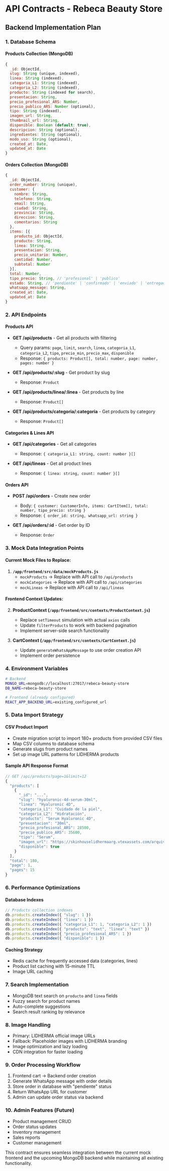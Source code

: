 # API Contracts - Rebeca Beauty Store

## Backend Implementation Plan

### 1. Database Schema

#### Products Collection (MongoDB)
```javascript
{
  _id: ObjectId,
  slug: String (unique, indexed),
  linea: String (indexed),
  categoria_L1: String (indexed), 
  categoria_L2: String (indexed),
  producto: String (indexed for search),
  presentacion: String,
  precio_profesional_ARS: Number,
  precio_publico_ARS: Number (optional),
  tipo: String (indexed),
  imagen_url: String,
  thumbnail_url: String,
  disponible: Boolean (default: true),
  descripcion: String (optional),
  ingredientes: String (optional),
  modo_uso: String (optional),
  created_at: Date,
  updated_at: Date
}
```

#### Orders Collection (MongoDB)
```javascript
{
  _id: ObjectId,
  order_number: String (unique),
  customer: {
    nombre: String,
    telefono: String,
    email: String,
    ciudad: String,
    provincia: String,
    direccion: String,
    comentarios: String
  },
  items: [{
    producto_id: ObjectId,
    producto: String,
    linea: String,
    presentacion: String,
    precio_unitario: Number,
    cantidad: Number,
    subtotal: Number
  }],
  total: Number,
  tipo_precio: String, // 'profesional' | 'publico'
  estado: String, // 'pendiente' | 'confirmado' | 'enviado' | 'entregado'
  whatsapp_message: String,
  created_at: Date,
  updated_at: Date
}
```

### 2. API Endpoints

#### Products API
- **GET /api/products** - Get all products with filtering
  - Query params: `page`, `limit`, `search`, `linea`, `categoria_L1`, `categoria_L2`, `tipo`, `precio_min`, `precio_max`, `disponible`
  - Response: `{ products: Product[], total: number, page: number, pages: number }`

- **GET /api/products/:slug** - Get product by slug
  - Response: `Product`

- **GET /api/products/linea/:linea** - Get products by line
  - Response: `Product[]`

- **GET /api/products/categoria/:categoria** - Get products by category
  - Response: `Product[]`

#### Categories & Lines API
- **GET /api/categories** - Get all categories
  - Response: `{ categoria_L1: string, count: number }[]`

- **GET /api/lineas** - Get all product lines
  - Response: `{ linea: string, count: number }[]`

#### Orders API
- **POST /api/orders** - Create new order
  - Body: `{ customer: CustomerInfo, items: CartItem[], total: number, tipo_precio: string }`
  - Response: `{ order_id: string, whatsapp_url: string }`

- **GET /api/orders/:id** - Get order by ID
  - Response: `Order`

### 3. Mock Data Integration Points

#### Current Mock Files to Replace:
1. **`/app/frontend/src/data/mockProducts.js`**
   - `mockProducts` → Replace with API call to `/api/products`
   - `mockCategories` → Replace with API call to `/api/categories`
   - `mockLineas` → Replace with API call to `/api/lineas`

#### Frontend Context Updates:
2. **ProductContext (`/app/frontend/src/contexts/ProductContext.js`)**
   - Replace `setTimeout` simulation with actual `axios` calls
   - Update `filterProducts` to work with backend pagination
   - Implement server-side search functionality

3. **CartContext (`/app/frontend/src/contexts/CartContext.js`)**
   - Update `generateWhatsAppMessage` to use order creation API
   - Implement order persistence

### 4. Environment Variables
```bash
# Backend
MONGO_URL=mongodb://localhost:27017/rebeca-beauty-store
DB_NAME=rebeca-beauty-store

# Frontend (already configured)
REACT_APP_BACKEND_URL=existing_configured_url
```

### 5. Data Import Strategy

#### CSV Product Import
- Create migration script to import 180+ products from provided CSV files
- Map CSV columns to database schema
- Generate slugs from product names
- Set up image URL patterns for LIDHERMA products

#### Sample API Response Format
```javascript
// GET /api/products?page=1&limit=12
{
  "products": [
    {
      "_id": "...",
      "slug": "hyaluronic-4d-serum-30ml",
      "linea": "Hyaluronic 4D",
      "categoria_L1": "Cuidado de la piel",
      "categoria_L2": "Hidratación", 
      "producto": "Serum Hyaluronic 4D",
      "presentacion": "30ml",
      "precio_profesional_ARS": 28500,
      "precio_publico_ARS": 35600,
      "tipo": "Serum",
      "imagen_url": "https://skinhouselidhermaarg.vtexassets.com/arquivos/...",
      "disponible": true
    }
  ],
  "total": 180,
  "page": 1,
  "pages": 15
}
```

### 6. Performance Optimizations

#### Database Indexes
```javascript
// Products collection indexes
db.products.createIndex({ "slug": 1 })
db.products.createIndex({ "linea": 1 })
db.products.createIndex({ "categoria_L1": 1, "categoria_L2": 1 })
db.products.createIndex({ "producto": "text", "linea": "text" })
db.products.createIndex({ "precio_profesional_ARS": 1 })
db.products.createIndex({ "disponible": 1 })
```

#### Caching Strategy
- Redis cache for frequently accessed data (categories, lines)
- Product list caching with 15-minute TTL
- Image URL caching

### 7. Search Implementation
- MongoDB text search on `producto` and `linea` fields
- Fuzzy search for product names
- Auto-complete suggestions
- Search result ranking by relevance

### 8. Image Handling
- Primary: LIDHERMA official image URLs
- Fallback: Placeholder images with LIDHERMA branding
- Image optimization and lazy loading
- CDN integration for faster loading

### 9. Order Processing Workflow
1. Frontend cart → Backend order creation
2. Generate WhatsApp message with order details
3. Store order in database with "pendiente" status
4. Return WhatsApp URL for customer
5. Admin can update order status via backend

### 10. Admin Features (Future)
- Product management CRUD
- Order status updates
- Inventory management
- Sales reports
- Customer management

This contract ensures seamless integration between the current mock frontend and the upcoming MongoDB backend while maintaining all existing functionality.